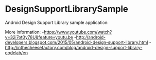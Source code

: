 # DesignSupportLibrarySample
Android Design Support Library sample application

More information:
-https://www.youtube.com/watch?v=32i7ot0y78U&feature=youtu.be
-http://android-developers.blogspot.com/2015/05/android-design-support-library.html
-http://inthecheesefactory.com/blog/android-design-support-library-codelab/en
